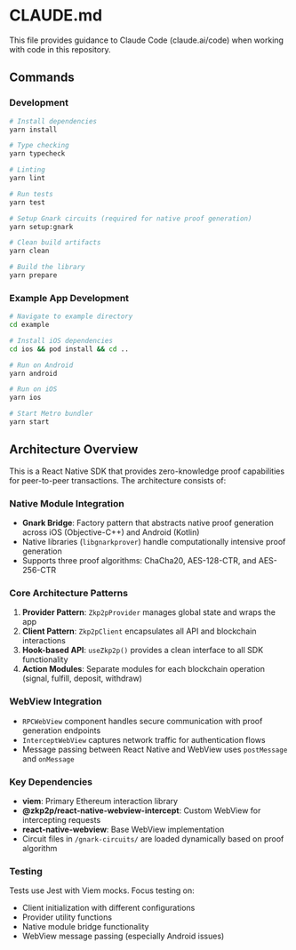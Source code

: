 # CLAUDE.md

This file provides guidance to Claude Code (claude.ai/code) when working with code in this repository.

## Commands

### Development
```bash
# Install dependencies
yarn install

# Type checking
yarn typecheck

# Linting
yarn lint

# Run tests
yarn test

# Setup Gnark circuits (required for native proof generation)
yarn setup:gnark

# Clean build artifacts
yarn clean

# Build the library
yarn prepare
```

### Example App Development
```bash
# Navigate to example directory
cd example

# Install iOS dependencies
cd ios && pod install && cd ..

# Run on Android
yarn android

# Run on iOS
yarn ios

# Start Metro bundler
yarn start
```

## Architecture Overview

This is a React Native SDK that provides zero-knowledge proof capabilities for peer-to-peer transactions. The architecture consists of:

### Native Module Integration
- **Gnark Bridge**: Factory pattern that abstracts native proof generation across iOS (Objective-C++) and Android (Kotlin)
- Native libraries (`libgnarkprover`) handle computationally intensive proof generation
- Supports three proof algorithms: ChaCha20, AES-128-CTR, and AES-256-CTR

### Core Architecture Patterns
1. **Provider Pattern**: `Zkp2pProvider` manages global state and wraps the app
2. **Client Pattern**: `Zkp2pClient` encapsulates all API and blockchain interactions
3. **Hook-based API**: `useZkp2p()` provides a clean interface to all SDK functionality
4. **Action Modules**: Separate modules for each blockchain operation (signal, fulfill, deposit, withdraw)

### WebView Integration
- `RPCWebView` component handles secure communication with proof generation endpoints
- `InterceptWebView` captures network traffic for authentication flows
- Message passing between React Native and WebView uses `postMessage` and `onMessage`

### Key Dependencies
- **viem**: Primary Ethereum interaction library
- **@zkp2p/react-native-webview-intercept**: Custom WebView for intercepting requests
- **react-native-webview**: Base WebView implementation
- Circuit files in `/gnark-circuits/` are loaded dynamically based on proof algorithm

### Testing
Tests use Jest with Viem mocks. Focus testing on:
- Client initialization with different configurations
- Provider utility functions
- Native module bridge functionality
- WebView message passing (especially Android issues)